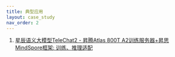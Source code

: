 ```yaml
---
title: 典型应用
layout: case_study
nav_order: 2
---
```


1. [星辰语义大模型TeleChat2 - 昇腾Atlas 800T A2训练服务器+昇思MindSpore框架: 训练、推理适配](https://github.com/Tele-AI/TeleChat2)
